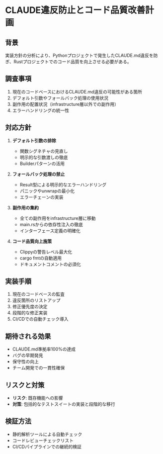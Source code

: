 # CLAUDE違反防止とコード品質改善計画

## 背景
実装方針の分析により、Pythonプロジェクトで発生したCLAUDE.md違反を防ぎ、Rustプロジェクトでのコード品質を向上させる必要がある。

## 調査事項
1. 現在のコードベースにおけるCLAUDE.md違反の可能性がある箇所
2. デフォルト引数やフォールバック処理の使用状況
3. 副作用の配置状況（infrastructure層以外での副作用）
4. エラーハンドリングの統一性

## 対応方針
1. **デフォルト引数の排除**
   - 関数シグネチャの見直し
   - 明示的な引数渡しの徹底
   - Builderパターンの活用

2. **フォールバック処理の禁止**
   - Result型による明示的なエラーハンドリング
   - パニックやunwrapの最小化
   - エラーチェーンの実装

3. **副作用の集約**
   - 全ての副作用をinfrastructure層に移動
   - main.rsからの依存性注入の徹底
   - インターフェース定義の明確化

4. **コード品質向上施策**
   - Clippyの警告レベル最大化
   - cargo fmtの自動適用
   - ドキュメントコメントの必須化

## 実装手順
1. 現在のコードベースの監査
2. 違反箇所のリストアップ
3. 修正優先度の決定
4. 段階的な修正実装
5. CI/CDでの自動チェック導入

## 期待される効果
- CLAUDE.md準拠率100%の達成
- バグの早期発見
- 保守性の向上
- チーム開発での一貫性確保

## リスクと対策
- **リスク**: 既存機能への影響
- **対策**: 包括的なテストスイートの実装と段階的な移行

## 検証方法
- 静的解析ツールによる自動チェック
- コードレビューチェックリスト
- CI/CDパイプラインでの継続的検証